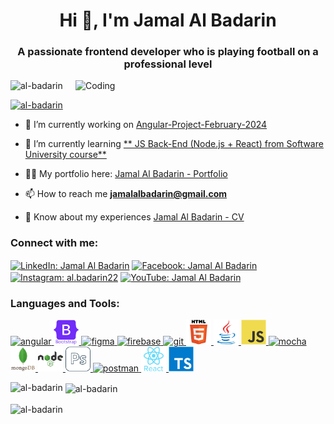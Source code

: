 <h1 align="center">Hi 👋, I'm Jamal Al Badarin</h1>
<h3 align="center">A passionate frontend developer who is playing football on a professional level</h3>
<img align="right" alt="Coding" width="400" src="https://i.pinimg.com/originals/81/17/8b/81178b47a8598f0c81c4799f2cdd4057.gif">

<p align="left"> <img src="https://komarev.com/ghpvc/?username=al-badarin&label=Profile%20views&color=0e75b6&style=flat" alt="al-badarin" /> </p>

<p align="left"> <a href="https://github.com/ryo-ma/github-profile-trophy"><img src="https://github-profile-trophy.vercel.app/?username=al-badarin" alt="al-badarin" /></a> </p>

- 🔭 I’m currently working on [Angular-Project-February-2024](https://github.com/al-badarin/Angular-Project-February-2024)

- 🌱 I’m currently learning <a href="https://softuni.bg/trainings/4533/js-back-end-may-2024" target="_blank">** JS Back-End (Node.js + React) from Software University course** </a>

- 👨‍💻 My portfolio here: [Jamal Al Badarin - Portfolio](https://65dcd42ee88d8d0ca4629a39--heroic-blancmange-715ea1.netlify.app/)

- 📫 How to reach me **jamalalbadarin@gmail.com**

- 📄 Know about my experiences [Jamal Al Badarin - CV](https://drive.google.com/file/d/1XVFGOghlR-LZHnq9pEV_EZx6sdp0pAGT/view?usp=sharinglancmange-715ea1.netlify.app/)

<h3 align="left">Connect with me:</h3>
<p align="left">
<a href="https://www.linkedin.com/in/jamal-al-badarin-721141201/" target="blank"><img align="center" src="https://raw.githubusercontent.com/rahuldkjain/github-profile-readme-generator/master/src/images/icons/Social/linked-in-alt.svg" alt="LinkedIn: Jamal Al Badarin" height="30" width="40" /></a>
<a href="https://www.facebook.com/jamal.al.badarin" target="blank"><img align="center" src="https://raw.githubusercontent.com/rahuldkjain/github-profile-readme-generator/master/src/images/icons/Social/facebook.svg" alt="Facebook: Jamal Al Badarin" height="30" width="40" /></a>
<a href="https://instagram.com/al.badarin22" target="blank"><img align="center" src="https://raw.githubusercontent.com/rahuldkjain/github-profile-readme-generator/master/src/images/icons/Social/instagram.svg" alt="Instagram: al.badarin22" height="30" width="40" /></a>
<a href="https://www.youtube.com/@al.badarin22" target="blank"><img align="center" src="https://raw.githubusercontent.com/rahuldkjain/github-profile-readme-generator/master/src/images/icons/Social/youtube.svg" alt="YouTube: Jamal Al Badarin" height="30" width="40" /></a>
</p>

<h3 align="left">Languages and Tools:</h3>
<p align="left"> <a href="https://angular.io" target="_blank" rel="noreferrer"> <img src="https://angular.io/assets/images/logos/angular/angular.svg" alt="angular" width="40" height="40"/> </a> <a href="https://getbootstrap.com" target="_blank" rel="noreferrer"> <img src="https://raw.githubusercontent.com/devicons/devicon/master/icons/bootstrap/bootstrap-plain-wordmark.svg" alt="bootstrap" width="40" height="40"/> </a> <a href="https://www.figma.com/" target="_blank" rel="noreferrer"> <img src="https://www.vectorlogo.zone/logos/figma/figma-icon.svg" alt="figma" width="40" height="40"/> </a> <a href="https://firebase.google.com/" target="_blank" rel="noreferrer"> <img src="https://www.vectorlogo.zone/logos/firebase/firebase-icon.svg" alt="firebase" width="40" height="40"/> </a> <a href="https://git-scm.com/" target="_blank" rel="noreferrer"> <img src="https://www.vectorlogo.zone/logos/git-scm/git-scm-icon.svg" alt="git" width="40" height="40"/> </a> <a href="https://www.w3.org/html/" target="_blank" rel="noreferrer"> <img src="https://raw.githubusercontent.com/devicons/devicon/master/icons/html5/html5-original-wordmark.svg" alt="html5" width="40" height="40"/> </a> <a href="https://www.java.com" target="_blank" rel="noreferrer"> <img src="https://raw.githubusercontent.com/devicons/devicon/master/icons/java/java-original.svg" alt="java" width="40" height="40"/> </a> <a href="https://developer.mozilla.org/en-US/docs/Web/JavaScript" target="_blank" rel="noreferrer"> <img src="https://raw.githubusercontent.com/devicons/devicon/master/icons/javascript/javascript-original.svg" alt="javascript" width="40" height="40"/> </a> <a href="https://mochajs.org" target="_blank" rel="noreferrer"> <img src="https://www.vectorlogo.zone/logos/mochajs/mochajs-icon.svg" alt="mocha" width="40" height="40"/> </a> <a href="https://www.mongodb.com/" target="_blank" rel="noreferrer"> <img src="https://raw.githubusercontent.com/devicons/devicon/master/icons/mongodb/mongodb-original-wordmark.svg" alt="mongodb" width="40" height="40"/> </a> <a href="https://nodejs.org" target="_blank" rel="noreferrer"> <img src="https://raw.githubusercontent.com/devicons/devicon/master/icons/nodejs/nodejs-original-wordmark.svg" alt="nodejs" width="40" height="40"/> </a> <a href="https://www.photoshop.com/en" target="_blank" rel="noreferrer"> <img src="https://raw.githubusercontent.com/devicons/devicon/master/icons/photoshop/photoshop-line.svg" alt="photoshop" width="40" height="40"/> </a> <a href="https://postman.com" target="_blank" rel="noreferrer"> <img src="https://www.vectorlogo.zone/logos/getpostman/getpostman-icon.svg" alt="postman" width="40" height="40"/> </a> <a href="https://reactjs.org/" target="_blank" rel="noreferrer"> <img src="https://raw.githubusercontent.com/devicons/devicon/master/icons/react/react-original-wordmark.svg" alt="react" width="40" height="40"/> </a> <a href="https://www.typescriptlang.org/" target="_blank" rel="noreferrer"> <img src="https://raw.githubusercontent.com/devicons/devicon/master/icons/typescript/typescript-original.svg" alt="typescript" width="40" height="40"/> </a> </p>

<p><img align="left" src="https://github-readme-stats.vercel.app/api/top-langs?username=al-badarin&show_icons=true&locale=en&layout=compact" alt="al-badarin" /></p>

<p>&nbsp;<img align="center" src="https://github-readme-stats.vercel.app/api?username=al-badarin&show_icons=true&locale=en" alt="al-badarin" /></p>

<p><img align="center" src="https://github-readme-streak-stats.herokuapp.com/?user=al-badarin&" alt="al-badarin" /></p>
